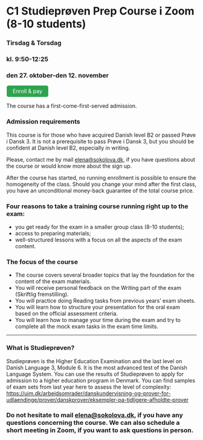 # C1 Studieprøven Prep Course i Zoom (8-10 students)

### Tirsdag & Torsdag 
### kl. 9:50-12:25
### den 27. oktober-den 12. november

<a class="btn" href="https://elenasokolova.podia.com/studieproven-prep-course-i-zoom">Enroll & pay </a>

The course has a first-come-first-served admission. 

<style>
.btn {
  color: white;
  background-color: #2ea44f;
  border-color: rgba(27,31,35,.1);
  box-shadow: 0 0px 0 rgba(27,31,35,.1),inset 0 1px 0 hsla(0,0%,100%,.03);
  position: relative;
  display: inline-block;
  padding: 5px 16px;
  font-size: 14px
  font-weight: 500;
  line-height: 20px;
  white-space: nowrap;
  vertical-align: middle;
  cursor: pointer;
  border: 1px solid;
  border-radius: 6px;
  text-decoration: none;
}
</style>


### Admission requirements
This course is for those who have acquired Danish level B2 or passed Prøve i Dansk 3. 
It is not a prerequisite to pass Prøve i Dansk 3, but you should be confident at Danish level B2, especially in writing.

Please, contact me by mail [elena@sokolova.dk](mailto:elena@sokolova.dk), if you have questions about the course or would know more about the sign up.  

After the course has started, no running enrollment is possible to ensure the homogeneity of the class. 
Should you change your mind after the first class, you have an unconditional money-back guarantee of the total course price. 

### Four reasons to take a training course running right up to the exam:

* you get ready for the exam in a smaller group class (8-10 students);
* access to preparing materials;
* well-structured lessons with a focus on all the aspects of the exam content. 

### The focus of the course
 
* The course covers several broader topics that lay the foundation for the content of the exam materials. 
* You will receive personal feedback on the Writing part of the exam (Skriftlig fremstilling).
* You will practice doing Reading tasks from previous years’ exam sheets. 
* You will learn how to structure your presentation for the oral exam based on the official assessment criteria. 
* You will learn how to manage your time during the exam and try to complete all the mock exam tasks in the exam time limits.  

----------------------------------------

### What is Studieprøven? 

Studieprøven is the Higher Education Examination and the last level on Danish Language 3, Module 6. It is the most advanced test of the Danish Language System. You can use the results of Studieprøven to apply for admission to a higher education program in Denmark. 
You can find samples of exam sets from last year here to assess the level of complexity: https://uim.dk/arbejdsomrader/danskundervisning-og-prover-for-udlaendinge/prover/danskprover/eksempler-pa-tidligere-afholdte-prover

### Do not hesitate to mail [elena@sokolova.dk](mailto:elena@sokolova.dk), if you have any questions concerning the course. We can also schedule a short meeting in Zoom, if you want to ask questions in person. 


